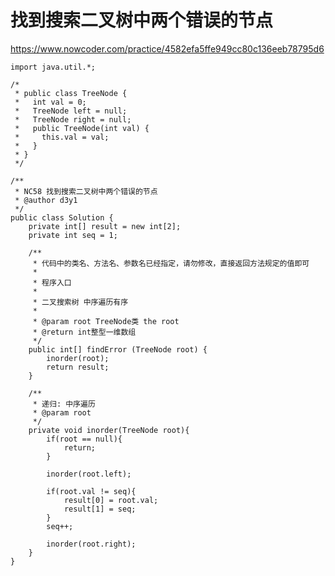 # 找到搜索二叉树中两个错误的节点
https://www.nowcoder.com/practice/4582efa5ffe949cc80c136eeb78795d6

    import java.util.*;
    
    /*
     * public class TreeNode {
     *   int val = 0;
     *   TreeNode left = null;
     *   TreeNode right = null;
     *   public TreeNode(int val) {
     *     this.val = val;
     *   }
     * }
     */
    
    /**
     * NC58 找到搜索二叉树中两个错误的节点
     * @author d3y1
     */
    public class Solution {
        private int[] result = new int[2];
        private int seq = 1;
    
        /**
         * 代码中的类名、方法名、参数名已经指定，请勿修改，直接返回方法规定的值即可
         *
         * 程序入口
         * 
         * 二叉搜索树 中序遍历有序
         *
         * @param root TreeNode类 the root
         * @return int整型一维数组
         */
        public int[] findError (TreeNode root) {
            inorder(root);
            return result;
        }
    
        /**
         * 递归: 中序遍历
         * @param root
         */
        private void inorder(TreeNode root){
            if(root == null){
                return;
            }
    
            inorder(root.left);
    
            if(root.val != seq){
                result[0] = root.val;
                result[1] = seq;
            }
            seq++;
    
            inorder(root.right);
        }
    }
    


